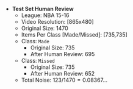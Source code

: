 - **Test Set Human Review**
    - League: NBA 15-16
    - Video Resolution: [865x480]
    - Original Size: 1470
    - Items Per Class [Made/Missed]: [735,735]
    - Class: `Made`
        - Original Size: 735
        - After Human Review: 695
    - Class: `Missed`
        - Original Size: 735
        - After Human Review: 652
    - Total Noise: $123/1470 = 0.08367...$